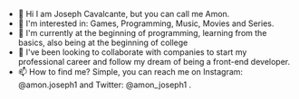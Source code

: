- 👋 Hi I am Joseph Cavalcante, but you can call me Amon.
- 👀 I'm interested in: Games, Programming, Music, Movies and Series.
- 🌱 I'm currently at the beginning of programming, learning from the basics, also being at the beginning of college
- 💞️ I've been looking to collaborate with companies to start my professional career and follow my dream of being a front-end developer.
- 📫 How to find me? Simple, you can reach me on Instagram: @amon.joseph1 and Twitter: @amon_joseph1 .
